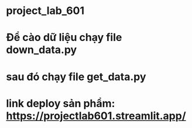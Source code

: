 # project_lab_601
# Để cào dữ liệu chạy file down_data.py
# sau đó chạy file get_data.py
# link deploy sản phẩm: https://projectlab601.streamlit.app/
